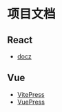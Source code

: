 # 项目文档

## React
- [docz](https://www.docz.site/docs/built-in-components)

## Vue
- [VitePress](https://vitepress.dev/zh/guide/what-is-vitepress)
- [VuePress](https://vuepress.vuejs.org/zh/)